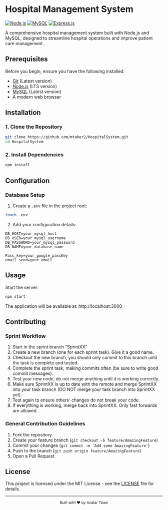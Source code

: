 # Hospital Management System

[![Node.js](https://img.shields.io/badge/Node.js-43853D?style=for-the-badge&logo=node.js&logoColor=white)](https://nodejs.org/)
[![MySQL](https://img.shields.io/badge/MySQL-4479A1?style=for-the-badge&logo=mysql&logoColor=white)](https://www.mysql.com/)
[![Express.js](https://img.shields.io/badge/Express.js-000000?style=for-the-badge&logo=express&logoColor=white)](https://expressjs.com/)

A comprehensive hospital management system built with Node.js and MySQL, designed to streamline hospital operations and improve patient care management.

## Prerequisites

Before you begin, ensure you have the following installed:
- [Git](https://git-scm.com/) (Latest version)
- [Node.js](https://nodejs.org/) (LTS version)
- [MySQL](https://www.mysql.com/) (Latest version)
- A modern web browser

## Installation

### 1. Clone the Repository
```bash
git clone https://github.com/mtaher2/HospitalSystem.git
cd HospitalSystem
```

### 2. Install Dependencies
```bash
npm install
```

## Configuration

### Database Setup
1. Create a `.env` file in the project root:
```bash
touch .env
```

2. Add your configuration details:
```env
DB_HOST=your_mysql_host
DB_USER=your_mysql_username
DB_PASSWORD=your_mysql_password
DB_NAME=your_database_name

Pass_key=your_google_passKey
email_send=your_email
```

## Usage

Start the server:
```bash
npm start
```
The application will be available at: http://localhost:3000

## Contributing

### Sprint Workflow
1. Start in the sprint branch "SprintXX"
2. Create a new branch (one for each sprint task). Give it a good name.
3. Checkout the new branch, you should only commit to this branch until the task is complete and tested.
4. Complete the sprint task, making commits often (be sure to write good commit messages).
5. Test your new code, do not merge anything until it is working correctly.
6. Make sure SprintXX is up to date with the remote and merge SprintXX into your task branch (DO NOT merge your task branch into SprintXX yet).
7. Test again to ensure others' changes do not break your code.
8. If everything is working, merge back into SprintXX. Only fast forwards are allowed.

### General Contribution Guidelines
1. Fork the repository
2. Create your feature branch (`git checkout -b feature/AmazingFeature`)
3. Commit your changes (`git commit -m 'Add some AmazingFeature'`)
4. Push to the branch (`git push origin feature/AmazingFeature`)
5. Open a Pull Request

## License

This project is licensed under the MIT License - see the [LICENSE](LICENSE) file for details.

---

<div align="center">
  <sub>Built with ❤️ by Avatar Team</sub>
</div>



